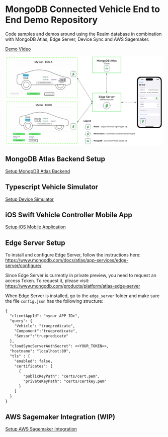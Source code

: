 # MongoDB Connected Vehicle End to End Demo Repository
Code samples and demos around using the Realm database in combination with MongoDB Atlas, Edge Server, Device Sync and AWS Sagemaker.

[Demo Video](https://youtu.be/AlGeTg1RAUI)

![image](media/Overview-updated.png)

## MongoDB Atlas Backend Setup

[Setup MongoDB Atlas Backend](https://github.com/mongodb-industry-solutions/connected-devices/tree/main/atlas-backend)

## Typescript Vehicle Simulator

[Setup Device Simulator](https://github.com/mongodb-industry-solutions/connected-devices/tree/main/device-ts)

## iOS Swift Vehicle Controller Mobile App

[Setup iOS Mobile Application](https://github.com/mongodb-industry-solutions/connected-devices/tree/main/mobile-swift)


## Edge Server Setup

To install and configure Edge Server, follow the instructions here: https://www.mongodb.com/docs/atlas/app-services/edge-server/configure/

Since Edge Server is currently in private preview, you need to request an access Token. To request it, please visit: https://www.mongodb.com/products/platform/atlas-edge-server

When Edge Server is installed, go to the `edge_server` folder and make sure the file `config.json` has the following structure:

```
{
  "clientAppId": "<your APP ID>",
  "query": {
    "Vehicle": "truepredicate",
    "Component":"truepredicate",
    "Sensor":"truepredicate"  
  },
  "cloudSyncServerAuthSecret": <<YOUR_TOKEN>>,
  "hostname": "localhost:80",
  "tls" : {
    "enabled": false,
    "certificates": [
      {
        "publicKeyPath": "certs/cert.pem",
        "privateKeyPath": "certs/certkey.pem"
      }
    ]
  }
}
```


## AWS Sagemaker Integration (WIP)

[Setup AWS Sagemaker Integration](https://github.com/mongodb-industry-solutions/connected-devices/tree/main/aws-sagemaker)
